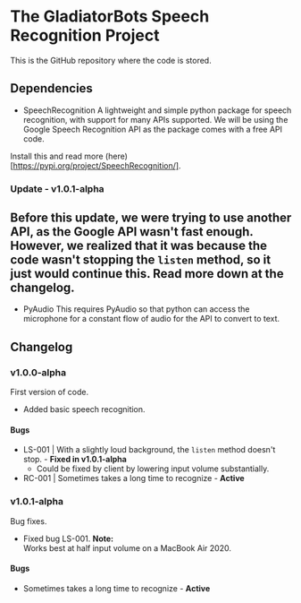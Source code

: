 # The GladiatorBots Speech Recognition Project

This is the GitHub repository where the code is stored.
## Dependencies
 - SpeechRecognition
 A lightweight and simple python package for speech recognition, with support for many APIs supported.
 We will be using the Google Speech Recognition API as the package comes with a free API code.
 
 Install this and read more (here)[https://pypi.org/project/SpeechRecognition/].
### Update - v1.0.1-alpha
 Before this update, we were trying to use another API, as the Google API wasn't fast enough. However, we realized that it was because the code wasn't stopping the `listen` method, so it just would continue this. Read more down at the changelog.
 ---
  - PyAudio
  This requires PyAudio so that python can access the microphone for a constant flow of audio for the API to convert to text.
 ## Changelog
 ### v1.0.0-alpha
  First version of code.
  - Added basic speech recognition.
  #### Bugs
  - LS-001 | With a slightly loud background, the `listen` method doesn't stop. - **Fixed in v1.0.1-alpha**
    - Could be fixed by client by lowering input volume substantially.
  - RC-001 | Sometimes takes a long time to recognize - **Active**
   
 ### v1.0.1-alpha
  Bug fixes.
  - Fixed bug LS-001.
  **Note:**<br />
  Works best at half input volume on a MacBook Air 2020.
  #### Bugs

  - Sometimes takes a long time to recognize - **Active**
